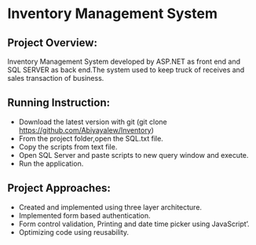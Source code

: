 # Inventory Management System

## Project Overview:
 
 Inventory Management System developed by ASP.NET as front end and SQL SERVER as back end.The system used to keep truck of receives and sales transaction of business.

## Running Instruction:

 * Download the latest version with git (git clone   https://github.com/Abiyayalew/Inventory)    
 * From the project folder,open the SQL.txt file. 
 * Copy the scripts from text file.
 * Open SQL Server  and paste scripts to new query window and execute.
 * Run the application.


## Project Approaches:
 
 *	 Created and implemented using three layer architecture.
 *	 Implemented form based authentication. 
 *	 Form control validation, Printing and date time picker using JavaScript’.
 *	 Optimizing code using reusability.


 

















